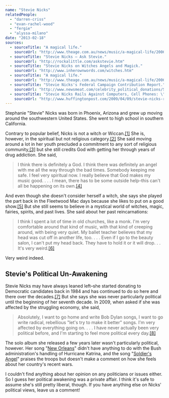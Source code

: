 ```yaml
---
name: "Stevie Nicks"
relatedPeople:
  - "darren-criss"
  - "evan-rachel-wood"
  - "fergie"
  - "alyssa-milano"
date: "2013-02-18"
sources:
  - sourceTitle: "A magical life."
    sourceUrl: "http://www.theage.com.au/news/music/a-magical-life/2006/02/09/1139465789637.html"
  - sourceTitle: "Stevie Nicks – Ask Stevie."
    sourceUrl: "http://rockalittle.com/askstevie.htm"
  - sourceTitle: "Stevie Nicks on Witches Angels and Magick."
    sourceUrl: "http://www.inherownwords.com/witches.htm"
  - sourceTitle: "A magical life."
    sourceUrl: "http://www.theage.com.au/news/music/a-magical-life/2006/02/09/1139465789637.html?page=fullpage#contentSwap2"
  - sourceTitle: "Stevie Nicks's Federal Campaign Contribution Report."
    sourceUrl: "http://www.newsmeat.com/celebrity_political_donations/Stevie_Nicks.php"
  - sourceTitle: "Stevie Nicks Rails Against Computers, Cell Phones: \"They've Ruined Our Children.\""
    sourceUrl: "http://www.huffingtonpost.com/2009/04/09/stevie-nicks-rails-agains_n_185077.html"
---
```


Stephanie "Stevie" Nicks was born in Phoenix, Arizona and grew up moving around the southwestern United States. She went to high school in southern California.

Contrary to popular belief, Nicks is not a witch or Wiccan.<a class="source-citation" href="#http://www.theage.com.au/news/music/a-magical-life/2006/02/09/1139465789637.html" title="A magical life.">[1]</a> She is, however, in the spiritual but not religious category.<a class="source-citation" href="#http://rockalittle.com/askstevie.htm" title="Stevie Nicks – Ask Stevie.">[2]</a> She said moving around a lot in her youth precluded a commitment to any sort of religious community,<a class="source-citation" href="#http://www.inherownwords.com/witches.htm" title="Stevie Nicks on Witches Angles and Magick.">[3]</a> but she still credits God with getting her through years of drug addiction. She said,

>I think there is definitely a God. I think there was definitely an angel with me all the way through the bad times. Somebody keeping me safe. I feel very spiritual now. I really believe that God makes my music good. . . . I mean, there has to be some outside help–this can't all be happening on its own.<a class="source-citation" href="#http://www.inherownwords.com/witches.htm" title="Stevie Nicks on Witches Angels and Magick.">[4]</a>

And even though she doesn't consider herself a witch, she says she played the part back in the Fleetwood Mac days because she likes to put on a good show.<a class="source-citation" href="#http://www.theage.com.au/news/music/a-magical-life/2006/02/09/1139465789637.html?page=fullpage#contentSwap2" title="A magical life.">[5]</a> But she still seems to believe in a mystical world of witches, magic, fairies, spirits, and past lives. She said about her past reincarnations:

>I think I spent a lot of time in old churches, like a monk. I'm very comfortable around that kind of music, with that kind of creeping around, with being very quiet. My ballet teacher believes that my head was cut off in another life, too. . . . Even if I go to the beauty salon, I can't put my head back. They have to hold it or it will drop. . . It's very weird.<a class="source-citation" href="#http://www.inherownwords.com/witches.htm" title="Stevie Nicks on Witches Angels and Magick.">[6]</a>

Very weird indeed.


## Stevie's Political Un-Awakening

Stevie Nicks may have always leaned left–she started donating to Democratic candidates back in 1984 and has continued to do so here and there over the decades.<a class="source-citation" href="#http://www.newsmeat.com/celebrity_political_donations/Stevie_Nicks.php" title="Stevie Nicks&apos;s Federal Campaign Contribution Report.">[7]</a> But she says she was never particularly political until the beginning of her seventh decade. In 2009, when asked if she was affected by the struggling economy, she said,

>Absolutely, I want to go home and write Bob Dylan songs, I want to go write radical, rebellious "let's try to make it better" songs. I'm very affected by everything going on. . . . I have never actually been very political before, and I'm starting to feel more political every day.<a class="source-citation" href="#http://www.huffingtonpost.com/2009/04/09/stevie-nicks-rails-agains_n_185077.html" title="Stevie Nicks Rails Against Computers, Cell Phones: &quot;They&apos;ve Ruined Our Children.&quot;">[8]</a>

The solo album she released a few years later wasn't particularly political, however. Her song "[New Orleans](http://www.azlyrics.com/lyrics/stevienicks/neworleans.html)" didn't have anything to do with the Bush administration's handling of Hurricane Katrina, and the song "[Soldier's Angel](http://www.azlyrics.com/lyrics/stevienicks/soldiersangel.html)" praises the troops but doesn't make a comment on how she feels about her country's recent wars.

I couldn't find anything about her opinion on any politicians or issues either. So I guess her political awakening was a private affair. I think it's safe to assume she's still pretty liberal, though. If you have anything else on Nicks' political views, leave us a comment!